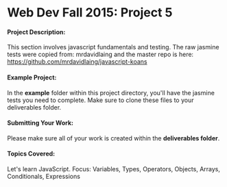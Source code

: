 # Web Dev Fall 2015: Project 5

#### Project Description:
This section involves javascript fundamentals and testing. The raw jasmine tests were copied from: mrdavidlaing and the master repo is here: https://github.com/mrdavidlaing/javascript-koans

#### Example Project:
In the **example** folder within this project directory, you'll have the jasmine tests you need to complete. Make sure to clone these files to your deliverables folder. 


#### Submitting Your Work:
Please make sure all of your work is created within the **deliverables folder**.

#### Topics Covered:
Let's learn JavaScript. Focus: Variables, Types, Operators, Objects, Arrays, Conditionals, Expressions
